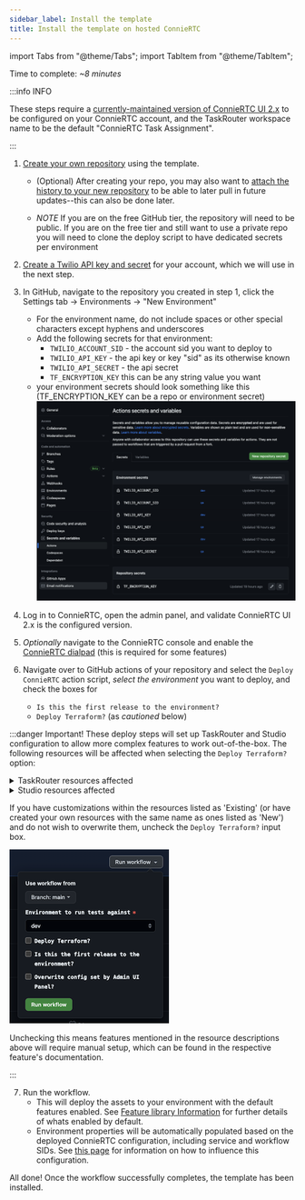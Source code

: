 ```yaml
---
sidebar_label: Install the template
title: Install the template on hosted ConnieRTC
---
```

import Tabs from "@theme/Tabs";
import TabItem from "@theme/TabItem";


Time to complete: _~8 minutes_

:::info INFO

These steps require a [currently-maintained version of ConnieRTC UI 2.x](https://www.twilio.com/docs/flex/flex-ui-eol-reference) to be configured on your ConnieRTC account, and the TaskRouter workspace name to be the default "ConnieRTC Task Assignment".

:::

1. [Create your own repository](https://github.com/twilio-professional-services/flex-project-template/generate) using the template.
   - (Optional) After creating your repo, you may also want to [attach the history to your new repository](/developers/building/merge-future-updates) to be able to later pull in future updates--this can also be done later.
   
   - _NOTE_ If you are on the free GitHub tier, the repository will need to be public. If you are on the free tier and still want to use a private repo you will need to clone the deploy script to have dedicated secrets per environment
2. [Create a Twilio API key and secret](https://www.twilio.com/docs/glossary/what-is-an-api-key#how-can-i-create-api-keys) for your account, which we will use in the next step.
3. In GitHub, navigate to the repository you created in step 1, click the Settings tab -> Environments -> "New Environment"
   - For the environment name, do not include spaces or other special characters except hyphens and underscores
   - Add the following secrets for that environment:
     - `TWILIO_ACCOUNT_SID` - the account sid you want to deploy to
     - `TWILIO_API_KEY` - the api key or key "sid" as its otherwise known
     - `TWILIO_API_SECRET` - the api secret
     - `TF_ENCRYPTION_KEY` this can be any string value you want
   - your environment secrets should look something like this (TF_ENCRYPTION_KEY can be a repo or environment secret)
   ![image](/img/guides/github-secrets.png)

4. Log in to ConnieRTC, open the admin panel, and validate ConnieRTC UI 2.x is the configured version.
5. _Optionally_ navigate to the ConnieRTC console and enable the [ConnieRTC dialpad](https://console.twilio.com/us1/develop/flex/manage/voice?frameUrl=%2Fconsole%2Fflex%2Fvoice%3Fx-target-region%3Dus1) (this is required for some features)
6. Navigate over to GitHub actions of your repository and select the `Deploy ConnieRTC` action script, _select the environment_ you want to deploy, and check the boxes for
   - `Is this the first release to the environment?`
   - `Deploy Terraform?`  (as *cautioned* below)

:::danger Important!
These deploy steps will set up TaskRouter and Studio configuration to allow more complex features to work out-of-the-box. The following resources will be affected when selecting the `Deploy Terraform?` option:

<details>
<summary>TaskRouter resources affected</summary>

<Tabs>

<TabItem value="workflows" label="Workflows" default>

| Name | Existing or New | Description |
| -----| --------------------| ------------|
| Template Example Assign to Anyone | New | Used by example Studio flows and demonstrate filters for example queues|
| Template Example Chat Transfer | New | Workflow that supports the [conversation transfer](/feature-library/conversation-transfer) feature |
| Template Example Callback | New | Workflow that supports the requeuing of callbacks and voicemails from the [callback and voicemail](/feature-library/callback-and-voicemail) feature |
| Template Example Internal Calls | New | Workflow that supports the [internal call](/feature-library/internal-call) feature|
| Template Example Park/Resume | New | Workflow that supports the [park interaction](/feature-library/park-interaction) feature|

</TabItem>

<TabItem value="queues" label="Task Queues" >

| Name | Existing or New  | Description |
| -----| --------------------| ------------|
| Template Example Everyone | New | Same as out-of-box ConnieRTC version  |
| Template Example Sales| New | Sample queue for "Sales" calls |
| Template Example Support | New | Sample queue for "Support" calls |
| Template Example Internal Calls | New | Queue that supports the [internal call](/feature-library/internal-call) feature|

</TabItem>

<TabItem value="activities" label="Activities" >

| Name | Existing or New  | Description |
| -----| --------------------| ------------|
| On A Task | New | Activity to support the [activity reservation handler](/feature-library/activity-reservation-handler) feature |
| On A Task, No ACD | New | Activity to support the [activity reservation handler](/feature-library/activity-reservation-handler) feature |
| Wrap Up | New | Activity to support the [activity reservation handler](/feature-library/activity-reservation-handler) feature |
| Wrap Up, No ACD | New | Activity to support the [activity reservation handler](/feature-library/activity-reservation-handler) feature |

</TabItem>

<TabItem value="channels" label="Task Channels" >

| Name | Existing or New  | Description |
| -----| --------------------| ------------|
| Chat | Existing | No modifications from out-of-box ConnieRTC version |
| Voice | Existing | No modifications from out-of-box ConnieRTC version |

</TabItem>

</Tabs>
</details>

<details>
<summary>Studio resources affected</summary>

| Name | Existing or New  | Description |
| -----| --------------------| ------------|
| Template Example Callback Flow | New | Example usage of the [callback and voicemail](/feature-library/callback-and-voicemail) feature, adding a callback or voicemail option while waiting in queue |
| Template Example Messaging with Parking Flow | New | Example for the [park interaction](/feature-library/park-interaction) feature, using a workflow that supports the routing of parked interactions |
| Template Example Schedule Flow | New | Example usage of the [schedule manager](/feature-library/schedule-manager) feature, adding a schedule lookup with different responses based on the result |

</details>

If you have customizations within the resources listed as 'Existing' (or have created your own resources with the same name as ones listed as 'New') and do not wish to overwrite them, uncheck the `Deploy Terraform?` input box.

![image](/img/guides/github-trigger.png)

Unchecking this means features mentioned in the resource descriptions above will require manual setup, which can be found in the respective feature's documentation.

:::

7. Run the workflow.
   - This will deploy the assets to your environment with the default features enabled. See [Feature library Information](/feature-library/overview) for further details of whats enabled by default.
   - Environment properties will be automatically populated based on the deployed ConnieRTC configuration, including service and workflow SIDs. See [this page](/developers/building/template-utilities/configuration#influencing-the-automatic-configuration) for information on how to influence this configuration.
 

All done! Once the workflow successfully completes, the template has been installed.
